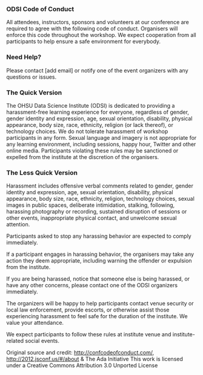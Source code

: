 ### ODSI Code of Conduct

All attendees, instructors, sponsors and volunteers at our conference are required to agree with the following code of conduct. Organisers will enforce this code throughout the workshop. We expect cooperation from all participants to help ensure a safe environment for everybody.

### Need Help?

Please contact [add email] or notify one of the event organizers with any questions or issues.

### The Quick Version

The OHSU Data Science Institute (ODSI) is dedicated to providing a harassment-free learning experience for everyone, regardless of gender, gender identity and expression, age, sexual orientation, disability, physical appearance, body size, race, ethnicity, religion (or lack thereof), or technology choices. We do not tolerate harassment of workshop participants in any form. Sexual language and imagery is not appropriate for any learning environment, including sessions, happy hour, Twitter and other online media. Participants violating these rules may be sanctioned or expelled from the institute at the discretion of the organisers.

### The Less Quick Version

Harassment includes offensive verbal comments related to gender, gender identity and expression, age, sexual orientation, disability, physical appearance, body size, race, ethnicity, religion, technology choices, sexual images in public spaces, deliberate intimidation, stalking, following, harassing photography or recording, sustained disruption of sessions or other events, inappropriate physical contact, and unwelcome sexual attention.

Participants asked to stop any harassing behavior are expected to comply immediately.

If a participant engages in harassing behavior, the organisers may take any action they deem appropriate, including warning the offender or expulsion from the institute.

If you are being harassed, notice that someone else is being harassed, or have any other concerns, please contact one of the ODSI organizers immediately.

The organizers will be happy to help participants contact venue security or local law enforcement, provide escorts, or otherwise assist those experiencing harassment to feel safe for the duration of the institute. We value your attendance.

We expect participants to follow these rules at institute venue and institute-related social events.

Original source and credit: http://confcodeofconduct.com/, http://2012.jsconf.us/#/about & The Ada Initiative
This work is licensed under a Creative Commons Attribution 3.0 Unported License
